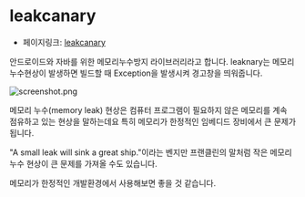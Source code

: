 # leakcanary
- 페이지링크: [leakcanary](https://github.com/square/leakcanary)

안드로이드와 자바를 위한 메모리누수방지 라이브러리라고 합니다.
leaknary는 메모리 누수현상이 발생하면 빌드할 때 Exception을 발생시켜 경고창을 띄워줍니다.

![screenshot.png](https://raw.githubusercontent.com/TeamSEGO/github-trend-kr/master/img/014-02-01.png)



메모리 누수(memory leak) 현상은 컴퓨터 프로그램이 필요하지 않은 메모리를 계속 점유하고 있는 현상을 말하는데요 특히 메모리가 한정적인 임베디드 장비에서 큰 문제가 됩니다.

"A small leak will sink a great ship."이라는 벤지만 프랜클린의 말처럼 작은 메모리 누수 현상이 큰 문제를 가져올 수도 있습니다. 

메모리가 한정적인 개발환경에서 사용해보면 좋을 것 같습니다.
